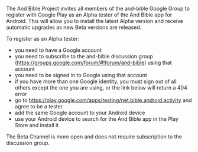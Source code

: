 The And Bible Project invites all members of the and-bible Google Group to register with Google Play as an Alpha tester of the And Bible app for Android. This will allow you to install the latest Alpha version and receive automatic upgrades as new Beta versions are released.

To register as an Alpha tester:

  * you need to have a Google account
  * you need to subscribe to the and-bible discussion group (https://groups.google.com/forum/#!forum/and-bible) using that account
  * you need to be signed in to Google using that account
  * if you have more than one Google identity, you must sign out of all others except the one you are using, or the link below will return a 404 error
  * go to https://play.google.com/apps/testing/net.bible.android.activity and agree to be a tester
  * add the same Google account to your Android device
  * use your Android device to search for the And Bible app in the Play Store and install it

The Beta Channel is more open and does not require subscription to the discussion group.